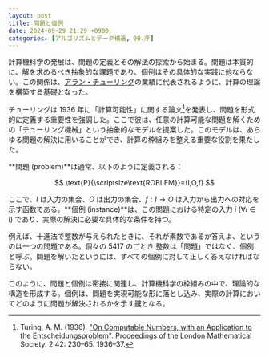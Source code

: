 ```yaml
---
layout: post
title: 問題と個例
date: 2024-09-29 21:29 +0900
categories: [アルゴリズムとデータ構造, 00.序]
---
```


計算機科学の発展は、問題の定義とその解法の探索から始まる。問題は本質的に、解を求めるべき抽象的な課題であり、個例はその具体的な実践に他ならない。この関係は、[アラン・チューリング](https://ja.wikipedia.org/?curid=3449)の業績に代表されるように、計算の理論を構築する基礎となった。

チューリングは $1936$ 年に「計算可能性」に関する論文[^1]を発表し、問題を形式的に定義する重要性を強調した。ここで彼は、任意の計算可能な問題を解くための「チューリング機械」という抽象的なモデルを提案した。このモデルは、あらゆる問題の解決に用いることができ、計算の枠組みを整える重要な役割を果たした。

[^1]: Turing, A. M. (1936). ["On Computable Numbers, with an Application to the Entscheidungsproblem"](https://doi.org/10.1112/plms/s2-42.1.230). Proceedings of the London Mathematical Society. 2 42: 230–65. 1936–37.

**問題 (problem)**は通常、以下のように定義される：

$$
\text{P}{\scriptsize\text{ROBLEM}}=(I,O,f)
$$

ここで、$I$ は入力の集合、$O$ は出力の集合、$f: I \to O$ は入力から出力への対応を示す函数である。**個例 (instance)**は、この問題における特定の入力 $i~(\forall i\in I)$ であり、実際の解決に必要な具体的な条件を持つ。

例えば、十進法で整数が与えられたときに、それが素数であるか答えよ、というのは一つの問題である。個々の $5417$ のごとき
整数は「問題」ではなく、個例と呼ぶ。問題を解いたというには、すべての個例に対して正しく答えなければならない。

このように、問題と個例は密接に関連し、計算機科学の枠組みの中で、理論的な構造を形成する。個例は、問題を実現可能な形に落とし込み、実際の計算においてどのように問題が解決されるかを示す鍵となる。
